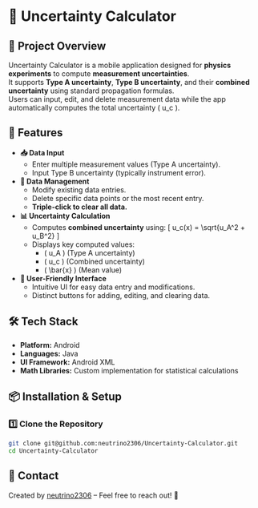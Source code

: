 ﻿# 🧮 Uncertainty Calculator

## 📌 Project Overview  
Uncertainty Calculator is a mobile application designed for **physics experiments** to compute **measurement uncertainties**.  
It supports **Type A uncertainty**, **Type B uncertainty**, and their **combined uncertainty** using standard propagation formulas.  
Users can input, edit, and delete measurement data while the app automatically computes the total uncertainty \( u_c \).

## 🚀 Features  
- **📥 Data Input**
  - Enter multiple measurement values (Type A uncertainty).
  - Input Type B uncertainty (typically instrument error).
- **🔢 Data Management**
  - Modify existing data entries.
  - Delete specific data points or the most recent entry.
  - **Triple-click to clear all data.**
- **📊 Uncertainty Calculation**
  - Computes **combined uncertainty** using:
    \[
    u_c(x) = \sqrt{u_A^2 + u_B^2}
    \]
  - Displays key computed values:
    - \( u_A \) (Type A uncertainty)
    - \( u_c \) (Combined uncertainty)
    - \( \bar{x} \) (Mean value)
- **🎨 User-Friendly Interface**
  - Intuitive UI for easy data entry and modifications.
  - Distinct buttons for adding, editing, and clearing data.

## 🛠️ Tech Stack  
- **Platform:** Android  
- **Languages:** Java
- **UI Framework:** Android XML  
- **Math Libraries:** Custom implementation for statistical calculations  

## 📦 Installation & Setup  

### 1️⃣ Clone the Repository  
```bash
git clone git@github.com:neutrino2306/Uncertainty-Calculator.git
cd Uncertainty-Calculator
```

## 📮 Contact  
Created by [neutrino2306](https://github.com/neutrino2306) – Feel free to reach out! 🚀
